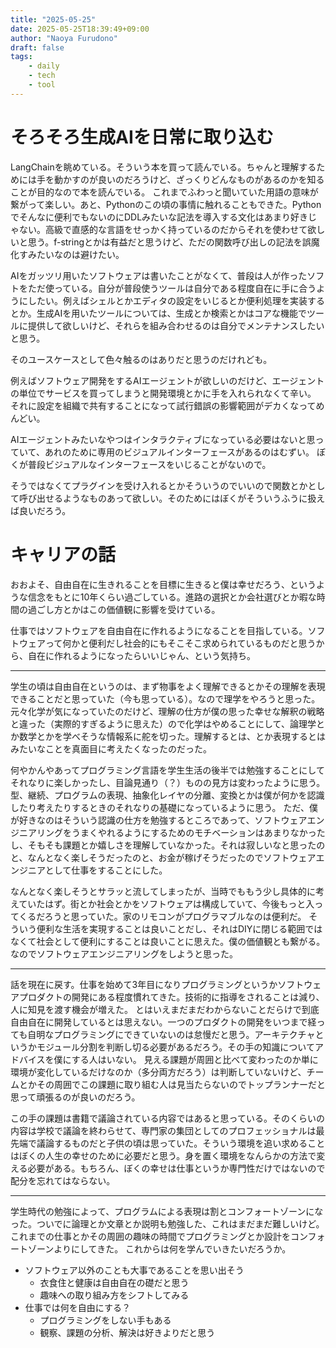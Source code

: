 ```yaml
---
title: "2025-05-25"
date: 2025-05-25T18:39:49+09:00
author: "Naoya Furudono"
draft: false
tags:
    - daily
    - tech
    - tool
---
```


# そろそろ生成AIを日常に取り込む

LangChainを眺めている。そういう本を買って読んでいる。ちゃんと理解するためには手を動かすのが良いのだろうけど、ざっくりどんなものがあるのかを知ることが目的なので本を読んでいる。
これまでふわっと聞いていた用語の意味が繋がって楽しい。あと、Pythonのこの頃の事情に触れることもできた。Pythonでそんなに便利でもないのにDDLみたいな記法を導入する文化はあまり好きじゃない。高級で直感的な言語をせっかく持っているのだからそれを使わせて欲しいと思う。f-stringとかは有益だと思うけど、ただの関数呼び出しの記法を誤魔化すみたいなのは避けたい。

AIをガッツリ用いたソフトウェアは書いたことがなくて、普段は人が作ったソフトをただ使っている。自分が普段使うツールは自分である程度自在に手に合うようにしたい。例えばシェルとかエディタの設定をいじるとか便利処理を実装するとか。生成AIを用いたツールについては、生成とか検索とかはコアな機能でツールに提供して欲しいけど、それらを組み合わせるのは自分でメンテナンスしたいと思う。

そのユースケースとして色々触るのはありだと思うのだけれども。

例えばソフトウェア開発をするAIエージェントが欲しいのだけど、エージェントの単位でサービスを買ってしまうと開発環境とかに手を入れられなくて辛い。
それに設定を組織で共有することになって試行錯誤の影響範囲がデカくなってめんどい。

AIエージェントみたいなやつはインタラクティブになっている必要はないと思っていて、あれのために専用のビジュアルインターフェースがあるのはむずい。
ぼくが普段ビジュアルなインターフェースをいじることがないので。

そうではなくてプラグインを受け入れるとかそういうのでいいので関数とかとして呼び出せるようなものあって欲しい。そのためにはぼくがそういうふうに扱えば良いだろう。

# キャリアの話

おおよそ、自由自在に生きれることを目標に生きると僕は幸せだろう、というような信念をもとに10年くらい過ごしている。進路の選択とか会社選びとか暇な時間の過ごし方とかはこの価値観に影響を受けている。

仕事ではソフトウェアを自由自在に作れるようになることを目指している。ソフトウェアって何かと便利だし社会的にもそこそこ求められているものだと思うから、自在に作れるようになったらいいじゃん、という気持ち。

---

学生の頃は自由自在というのは、まず物事をよく理解できるとかその理解を表現できることだと思っていた（今も思っている）。なので理学をやろうと思った。元々化学が気になっていたのだけど、理解の仕方が僕の思った幸せな解釈の戦略と違った（実際的すぎるように思えた）ので化学はやめることにして、論理学とか数学とかを学べそうな情報系に舵を切った。理解するとは、とか表現するとはみたいなことを真面目に考えたくなったのだった。

何やかんやあってプログラミング言語を学生生活の後半では勉強することにしてそれなりに楽しかったし、目論見通り（？）ものの見方は変わったように思う。型、継続、プログラムの表現、抽象化レイヤの分離、変換とかは僕が何かを認識したり考えたりするときのそれなりの基礎になっているように思う。
ただ、僕が好きなのはそういう認識の仕方を勉強するところであって、ソフトウェアエンジニアリングをうまくやれるようにするためのモチベーションはあまりなかったし、そもそも課題とか嬉しさを理解していなかった。それは寂しいなと思ったのと、なんとなく楽しそうだったのと、お金が稼げそうだったのでソフトウェアエンジニアとして仕事をすることにした。

なんとなく楽しそうとサラッと流してしまったが、当時でももう少し具体的に考えていたはず。街とか社会とかをソフトウェアは構成していて、今後もっと入ってくるだろうと思っていた。家のリモコンがプログラマブルなのは便利だ。
そういう便利な生活を実現することは良いことだし、それはDIYに閉じる範囲ではなくて社会として便利にすることは良いことに思えた。僕の価値観とも繋がる。なのでソフトウェアエンジニアリングをしようと思った。

---

話を現在に戻す。仕事を始めて3年目になりプログラミングというかソフトウェアプロダクトの開発にある程度慣れてきた。技術的に指導をされることは減り、人に知見を渡す機会が増えた。
とはいえまだまだわからないことだらけで到底自由自在に開発しているとは思えない。一つのプロダクトの開発をいつまで経っても自明なプログラミングにできていないのは怠慢だと思う。アーキテクチャというかモジュール分割を判断し切る必要があるだろう。その手の知識についてアドバイスを僕にする人はいない。
見える課題が周囲と比べて変わったのか単に環境が変化しているだけなのか（多分両方だろう）は判断していないけど、チームとかその周囲でこの課題に取り組む人は見当たらないのでトップランナーだと思って頑張るのが良いのだろう。

この手の課題は書籍で議論されている内容ではあると思っている。そのくらいの内容は学校で議論を終わらせて、専門家の集団としてのプロフェッショナルは最先端で議論するものだと子供の頃は思っていた。そういう環境を追い求めることはぼくの人生の幸せのために必要だと思う。身を置く環境をなんらかの方法で変える必要がある。もちろん、ぼくの幸せは仕事というか専門性だけではないので配分を忘れてはならない。

---

学生時代の勉強によって、プログラムによる表現は割とコンフォートゾーンになった。ついでに論理とか文章とか説明も勉強した、これはまだまだ難しいけど。
これまでの仕事とかその周囲の趣味の時間でプログラミングとか設計をコンフォートゾーンよりにしてきた。
これからは何を学んでいきたいだろうか。

- ソフトウェア以外のことも大事であることを思い出そう
  - 衣食住と健康は自由自在の礎だと思う
  - 趣味への取り組み方をシフトしてみる
- 仕事では何を自由にする？
  - プログラミングをしない手もある
  - 観察、課題の分析、解決は好きよりだと思う
